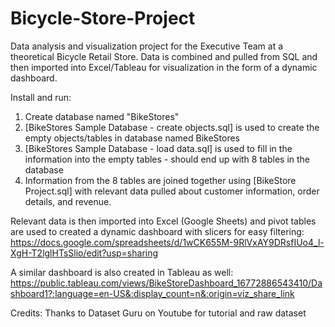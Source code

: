 # Bicycle-Store-Project
Data analysis and visualization project for the Executive Team at a theoretical Bicycle Retail Store. 
Data is combined and pulled from SQL and then imported into Excel/Tableau for visualization in the form of a dynamic dashboard.

Install and run:
1. Create database named "BikeStores"
2. [BikeStores Sample Database - create objects.sql] is used to create the empty objects/tables in database named BikeStores
3. [BikeStores Sample Database - load data.sql] is used to fill in the information into the empty tables - should end up with 8 tables in the database
4. Information from the 8 tables are joined together using [BikeStore Project.sql] with relevant data pulled about customer information, order details, and revenue.


Relevant data is then imported into Excel (Google Sheets) and pivot tables are used to created a dynamic dashboard with slicers for easy filtering: 
https://docs.google.com/spreadsheets/d/1wCK655M-9RlVxAY9DRsfIUo4_l-XgH-T2lglHTsSlio/edit?usp=sharing

A similar dashboard is also created in Tableau as well: 
https://public.tableau.com/views/BikeStoreDashboard_16772886543410/Dashboard1?:language=en-US&:display_count=n&:origin=viz_share_link



Credits: Thanks to Dataset Guru on Youtube for tutorial and raw dataset
